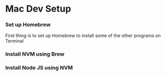 # Mac Dev Setup

### Set up Homebrew
First thing is to set up Homebrew to install some of the other programs on Terminal

### Install NVM using Brew

### Install Node JS using NVM
